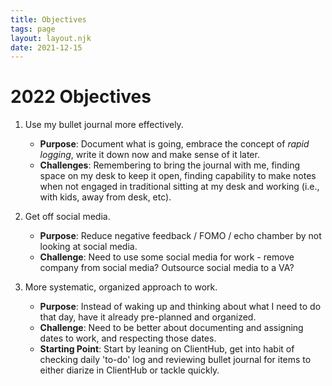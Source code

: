 ```yaml
---
title: Objectives
tags: page
layout: layout.njk
date: 2021-12-15
---
```


# 2022 Objectives

1. Use my bullet journal more effectively.
    * **Purpose**: Document what is going, embrace the concept of *rapid logging*, write it down now and make sense of it later.
    * **Challenges**: Remembering to bring the journal with me, finding space on my desk to keep it open, finding capability to make notes when not engaged in traditional sitting at my desk and working (i.e., with kids, away from desk, etc).

2. Get off social media.
    * **Purpose**: Reduce negative feedback / FOMO / echo chamber by not looking at social media.
    * **Challenge**: Need to use some social media for work - remove company from social media? Outsource social media to a VA?

3. More systematic, organized approach to work.
    * **Purpose**: Instead of waking up and thinking about what I need to do that day, have it already pre-planned and organized.
    * **Challenge**: Need to be better about documenting and assigning dates to work, and respecting those dates.
    * **Starting Point**: Start by leaning on ClientHub, get into habit of checking daily 'to-do' log and reviewing bullet journal for items to either diarize in ClientHub or tackle quickly.